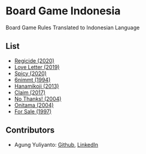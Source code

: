 Board Game Indonesia
=================================
Board Game Rules Translated to Indonesian Language


## List
* [Regicide (2020)](regicide/README.md)
* [Love Letter (2019)](love-letter/README.md)
* [Spicy (2020)](spicy/README.md)
* [6nimmt (1994)](6nimmt/README.md)
* [Hanamikoji (2013)](hanamikoji/README.md)
* [Claim (2017)](claim/README.md)
* [No Thanks! (2004)](no-thanks/README.md)
* [Onitama (2004)](onitama/README.md)
* [For Sale (1997)](for-sale/README.md)


## Contributors
* Agung Yuliyanto: [Github](https://github.com/agung96tm), [LinkedIn](https://www.linkedin.com/in/agung96tm/)


